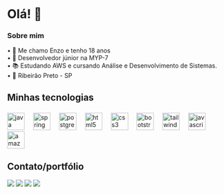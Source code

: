 <h1 align="left">Olá! 👋</h1>
<h3 align="left">Sobre mim</h3>
<p align="left">• 🙋 Me chamo Enzo e tenho 18 anos<br>• 💼 Desenvolvedor júnior na MYP-7<br>• 📚 Estudando AWS e cursando Análise e Desenvolvimento de Sistemas.<br>• 📌 Ribeirão Preto - SP</p>

###

<h2 align="left">Minhas tecnologias</h2>

###

<div align="left">
  <img src="https://cdn.jsdelivr.net/gh/devicons/devicon/icons/java/java-original.svg" height="40" alt="java logo"  />
  <img width="12" />
  <img src="https://cdn.jsdelivr.net/gh/devicons/devicon/icons/spring/spring-original.svg" height="40" alt="spring logo"  />
  <img width="12" />
  <img src="https://cdn.jsdelivr.net/gh/devicons/devicon/icons/postgresql/postgresql-original.svg" height="40" alt="postgresql logo"  />
  <img width="12" />
  <img src="https://cdn.jsdelivr.net/gh/devicons/devicon/icons/html5/html5-original.svg" height="40" alt="html5 logo"  />
  <img width="12" />
  <img src="https://cdn.jsdelivr.net/gh/devicons/devicon/icons/css3/css3-original.svg" height="40" alt="css3 logo"  />
  <img width="12" />
  <img src="https://cdn.jsdelivr.net/gh/devicons/devicon/icons/bootstrap/bootstrap-original.svg" height="40" alt="bootstrap logo"  />
  <img width="12" />
  <img src="https://cdn.jsdelivr.net/gh/devicons/devicon/icons/tailwindcss/tailwindcss-original-wordmark.svg" height="40" alt="tailwindcss logo"  />
  <img width="12" />
  <img src="https://cdn.jsdelivr.net/gh/devicons/devicon/icons/javascript/javascript-original.svg" height="40" alt="javascript logo"  />
  <img width="12" />
  <img src="https://cdn.jsdelivr.net/gh/devicons/devicon/icons/amazonwebservices/amazonwebservices-plain-wordmark.svg" height="40" alt="amazonwebservices logo"  />
</div>

###

<h2 align="left">Contato/portfólio</h2>

<div>
 <a href= "https://linkedin.com/in/enzo-lima7/"><img src="https://img.shields.io/badge/LinkedIn-0077B5?style=for-the-badge&logo=linkedin&logoColor=whit" target="_blank"></a>
 <a href = "mailto:enzolima527@gmail.com"><img src="https://img.shields.io/badge/-Gmail-%23333?style=for-the-badge&logo=gmail&logoColor=white" target="_blank"></a>
 <a href="https://instagram.com/og.enzo7" target="_blank"><img src="https://img.shields.io/badge/-Instagram-%23E4405F?style=for-the-badge&logo=instagram&logoColor=white" target="_blank"></a>
 <a href="https://portfolio-2025-chi-blush.vercel.app/"><img src="https://img.shields.io/badge/website-000000?style=for-the-badge&logo=About.me&logoColor=white" target="_blank"></a>
</div>

###
